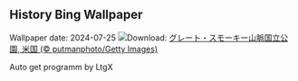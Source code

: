## History Bing Wallpaper
Wallpaper date: 2024-07-25
![](https://www.bing.com/th?id=OHR.SmokyMountainTrail_JA-JP3526148027_UHD.jpg&w=1000)Download: [グレート・スモーキー山脈国立公園, 米国 (© putmanphoto/Getty Images)](https://www.bing.com/th?id=OHR.SmokyMountainTrail_JA-JP3526148027_UHD.jpg)

Auto get programm by LtgX
